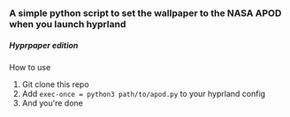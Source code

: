 ### A simple python script to set the wallpaper to the NASA APOD when you launch hyprland
##### Hyprpaper edition

How to use
1. Git clone this repo
2. Add `exec-once = python3 path/to/apod.py` to your hyprland config
3. And you're done
